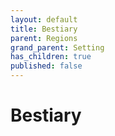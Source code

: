 ```yaml
---
layout: default
title: Bestiary
parent: Regions
grand_parent: Setting
has_children: true
published: false
---
```


# Bestiary
